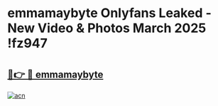 # emmamaybyte Onlyfans Leaked - New Video & Photos March 2025 !fz947

# <h2><a href="https://ijf77q.iuczelnia.edu.pl?title=emmamaybyte&ref=fz947">🔗👉 🔴 emmamaybyte</a></h2>

[![acn](https://github.com/user-attachments/assets/0f9c940e-d8b0-45ae-aac7-cd30a18b3e1c)](https://ijf77q.iuczelnia.edu.pl?title=emmamaybyte&ref=fz947)


